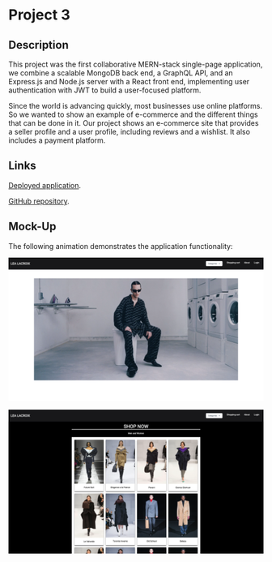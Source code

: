 # Project 3

## Description

This project was the first collaborative MERN-stack single-page application, we combine a scalable MongoDB back end, a GraphQL API, and an Express.js and Node.js server with a React front end, implementing user authentication with JWT to build a user-focused platform. 

Since the world is advancing quickly, most businesses use online platforms. 
So we wanted to show an example of e-commerce and the different things that can be done in it.
Our project shows an e-commerce site that provides a seller profile and a user profile, including reviews and a wishlist.
It also includes a payment platform.


## Links

[Deployed application](https://damp-earth-50504.herokuapp.com/).

[GitHub repository](https://github.com/andresparraarze/project-3.git).

## Mock-Up

The following animation demonstrates the application functionality:

![Demonstration of the app](./client/images/image-1.png)

![Demonstration of the app](./client/images/image-2.png)